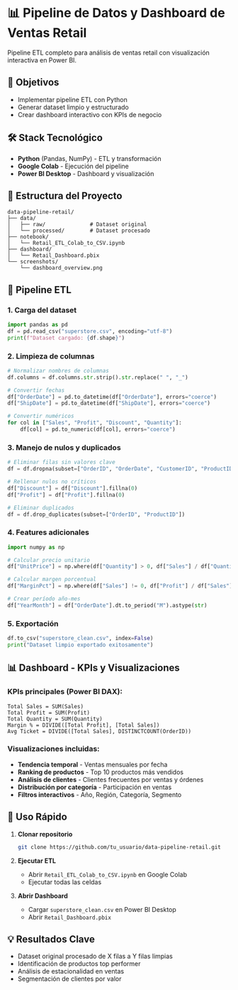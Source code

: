 # 📊 Pipeline de Datos y Dashboard de Ventas Retail

Pipeline ETL completo para análisis de ventas retail con visualización interactiva en Power BI.

## 🎯 Objetivos
- Implementar pipeline ETL con Python
- Generar dataset limpio y estructurado
- Crear dashboard interactivo con KPIs de negocio

## 🛠️ Stack Tecnológico
- **Python** (Pandas, NumPy) - ETL y transformación
- **Google Colab** - Ejecución del pipeline
- **Power BI Desktop** - Dashboard y visualización

## 📂 Estructura del Proyecto
```
data-pipeline-retail/
├── data/
│   ├── raw/              # Dataset original
│   └── processed/        # Dataset procesado
├── notebook/
│   └── Retail_ETL_Colab_to_CSV.ipynb
├── dashboard/
│   └── Retail_Dashboard.pbix
└── screenshots/
    └── dashboard_overview.png
```

## 🔄 Pipeline ETL

### 1. Carga del dataset
```python
import pandas as pd
df = pd.read_csv("superstore.csv", encoding="utf-8")
print(f"Dataset cargado: {df.shape}")
```

### 2. Limpieza de columnas
```python
# Normalizar nombres de columnas
df.columns = df.columns.str.strip().str.replace(" ", "_")

# Convertir fechas
df["OrderDate"] = pd.to_datetime(df["OrderDate"], errors="coerce")
df["ShipDate"] = pd.to_datetime(df["ShipDate"], errors="coerce")

# Convertir numéricos
for col in ["Sales", "Profit", "Discount", "Quantity"]:
    df[col] = pd.to_numeric(df[col], errors="coerce")
```

### 3. Manejo de nulos y duplicados
```python
# Eliminar filas sin valores clave
df = df.dropna(subset=["OrderID", "OrderDate", "CustomerID", "ProductID", "Sales", "Quantity"])

# Rellenar nulos no críticos
df["Discount"] = df["Discount"].fillna(0)
df["Profit"] = df["Profit"].fillna(0)

# Eliminar duplicados
df = df.drop_duplicates(subset=["OrderID", "ProductID"])
```

### 4. Features adicionales
```python
import numpy as np

# Calcular precio unitario
df["UnitPrice"] = np.where(df["Quantity"] > 0, df["Sales"] / df["Quantity"], 0)

# Calcular margen porcentual
df["MarginPct"] = np.where(df["Sales"] != 0, df["Profit"] / df["Sales"], 0)

# Crear período año-mes
df["YearMonth"] = df["OrderDate"].dt.to_period("M").astype(str)
```

### 5. Exportación
```python
df.to_csv("superstore_clean.csv", index=False)
print("Dataset limpio exportado exitosamente")
```

## 📊 Dashboard - KPIs y Visualizaciones

### KPIs principales (Power BI DAX):
```dax
Total Sales = SUM(Sales)
Total Profit = SUM(Profit)
Total Quantity = SUM(Quantity)
Margin % = DIVIDE([Total Profit], [Total Sales])
Avg Ticket = DIVIDE([Total Sales], DISTINCTCOUNT(OrderID))
```

### Visualizaciones incluidas:
- **Tendencia temporal** - Ventas mensuales por fecha
- **Ranking de productos** - Top 10 productos más vendidos
- **Análisis de clientes** - Clientes frecuentes por ventas y órdenes
- **Distribución por categoría** - Participación en ventas
- **Filtros interactivos** - Año, Región, Categoría, Segmento

## 🚀 Uso Rápido

1. **Clonar repositorio**
   ```bash
   git clone https://github.com/tu_usuario/data-pipeline-retail.git
   ```

2. **Ejecutar ETL**
   - Abrir `Retail_ETL_Colab_to_CSV.ipynb` en Google Colab
   - Ejecutar todas las celdas

3. **Abrir Dashboard**
   - Cargar `superstore_clean.csv` en Power BI Desktop
   - Abrir `Retail_Dashboard.pbix`

## 💡 Resultados Clave
- Dataset original procesado de X filas a Y filas limpias
- Identificación de productos top performer
- Análisis de estacionalidad en ventas
- Segmentación de clientes por valor


